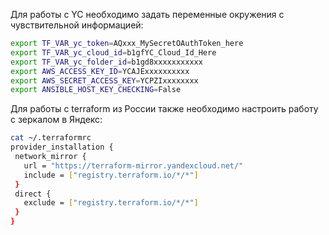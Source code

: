 Для работы с YC необходимо задать переменные окружения с чувствительной информацией:

```bash
export TF_VAR_yc_token=AQxxx_MySecretOAuthToken_here
export TF_VAR_yc_cloud_id=b1gfYC_Cloud_Id_Here
export TF_VAR_yc_folder_id=b1gd8xxxxxxxxxxx
export AWS_ACCESS_KEY_ID=YCAJExxxxxxxxxx
export AWS_SECRET_ACCESS_KEY=YCPZIxxxxxxxx
export ANSIBLE_HOST_KEY_CHECKING=False
```

Для работы с terraform из России также необходимо настроить работу с зеркалом в Яндекс:

```bash
cat ~/.terraformrc 
provider_installation {
 network_mirror {
   url = "https://terraform-mirror.yandexcloud.net/"
   include = ["registry.terraform.io/*/*"]
 }
 direct {
   exclude = ["registry.terraform.io/*/*"]
 }
}

```

